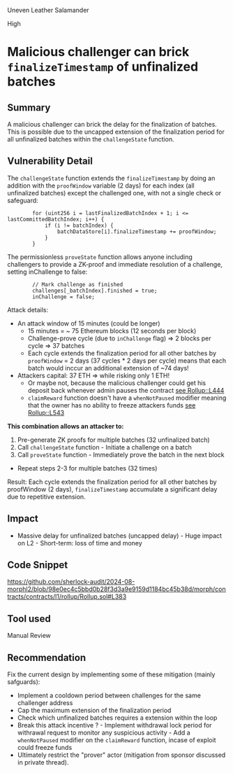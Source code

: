 Uneven Leather Salamander

High

# Malicious challenger can brick `finalizeTimestamp` of unfinalized batches

## Summary
A malicious challenger can brick the delay for the finalization of batches. This is possible due to the uncapped extension of the finalization period for all unfinalized batches within the `challengeState` function.
## Vulnerability Detail
The `challengeState` function extends the `finalizeTimestamp` by doing an addition with the `proofWindow` variable (2 days) for each index (all unfinalized batches) except the challenged one, with not a single check or safeguard:
```solidity 
        for (uint256 i = lastFinalizedBatchIndex + 1; i <= lastCommittedBatchIndex; i++) {
            if (i != batchIndex) {
                batchDataStore[i].finalizeTimestamp += proofWindow;
            }
        }
```
The permissionless `proveState` function allows anyone including challengers to provide a ZK-proof and immediate resolution of a challenge, setting inChallenge to false:
```solidity 
        // Mark challenge as finished
        challenges[_batchIndex].finished = true;
        inChallenge = false;
```
Attack details: 
- An attack window of 15 minutes (could be longer)
     - 15 minutes = ~ 75 Ethereum blocks (12 seconds per block)
     - Challenge-prove cycle (due to `inChallenge` flag) => 2 blocks per cycle => 37 batches
     - Each cycle extends the finalization period for all other batches by `proofWindow` = 2 days (37 cycles * 2 days per cycle) means that each batch would inccur an additional extension of ~74 days! 
- Attackers capital: 37 ETH => while risking only 1 ETH! 
     - Or maybe not, because the malicious challenger could get his deposit back whenever admin pauses the contract [see Rollup::L444](https://github.com/sherlock-audit/2024-08-morphl2/blob/98e0ec4c5bbd0b28f3d3a9e9159d1184bc45b38d/morph/contracts/contracts/l1/rollup/Rollup.sol#L448)   
     - `claimReward` function doesn't have a `whenNotPaused` modifier meaning that the owner has no ability to freeze attackers funds [see Rollup::L543](https://github.com/sherlock-audit/2024-08-morphl2/blob/98e0ec4c5bbd0b28f3d3a9e9159d1184bc45b38d/morph/contracts/contracts/l1/rollup/Rollup.sol#L543)

**This combination allows an attacker to:**
1. Pre-generate ZK proofs for multiple batches (32 unfinalized batch)
2. Call `challengeState` function - Initiate a challenge on a batch 
3. Call `proveState` function - Immediately prove the batch in the next block
- Repeat steps 2-3 for multiple batches (32 times)

Result: Each cycle extends the finalization period for all other batches by proofWindow (2 days), `finalizeTimestamp` accumulate a significant delay due to repetitive extension.
## Impact
- Massive delay for unfinalized batches (uncapped delay)
       - Huge impact on L2
       - Short-term: loss of time and money
## Code Snippet
https://github.com/sherlock-audit/2024-08-morphl2/blob/98e0ec4c5bbd0b28f3d3a9e9159d1184bc45b38d/morph/contracts/contracts/l1/rollup/Rollup.sol#L383
## Tool used
Manual Review
## Recommendation
Fix the current design by implementing some of these mitigation (mainly safguards):
-  Implement a cooldown period between challenges for the same challenger address
- Cap the maximum extension of the finalization period
- Check which unfinalized batches requires a extension within the loop
- Break this attack incentive ?
        - Implement withdrawal lock period for withrawal request to monitor any suspicious activity
        - Add a `whenNotPaused` modifier on the `claimReward` function, incase of exploit could freeze funds 
- Ultimately restrict the "prover" actor (mitigation from sponsor discussed in private thread).